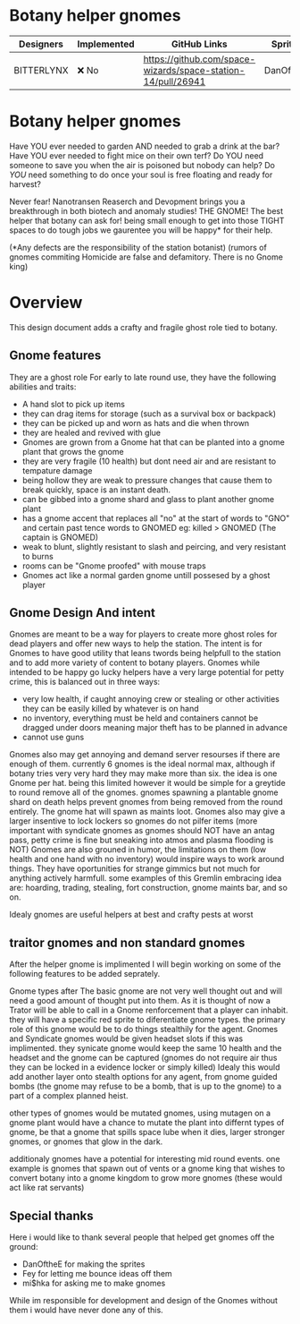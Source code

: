# Botany helper gnomes

| Designers      | Implemented | GitHub Links | Sprites |
| -------------- | ----------- | ------------ |---------
| BITTERLYNX     | :x: No      | https://github.com/space-wizards/space-station-14/pull/26941  | DanOftheE |

# Botany helper gnomes

Have YOU ever needed to garden AND needed to grab a drink at the bar? 
Have YOU ever needed to fight mice on their own terf?
Do YOU need someone to save you when the air is poisoned but nobody can help?
Do _YOU_ need something to do once your soul is free floating and ready for harvest?

Never fear! Nanotransen Reaserch and Devopment brings you a breakthrough in both biotech and anomaly studies! 
THE GNOME! The best helper that botany can ask for! being small enough to get into those TIGHT spaces to do
tough jobs we gaurentee you will be happy* for their help.

(*Any defects are the responsibility of the station botanist)
(rumors of gnomes commiting Homicide are false and defamitory. There is no Gnome king)

# Overview
This design document adds a crafty and fragile ghost role tied to botany.

## Gnome features

 They are a ghost role For early to late round use,
 they have the following abilities and traits:
 - A hand slot to pick up items
 - they can drag items for storage (such as a survival box or backpack)
 - they can be picked up and worn as hats and die when thrown
 - they are healed and revived with glue
 - Gnomes are grown from a Gnome hat that can be planted into a gnome plant that grows the gnome
 - they are very fragile (10 health) but dont need air and are resistant to tempature damage 
 - being hollow they are weak to pressure changes that cause them to break quickly, space is an instant death.
 - can be gibbed into a gnome shard and glass to plant another gnome plant
 - has a gnome accent that replaces all "no" at the start of words to "GNO" and certain past tence words to GNOMED eg: killed > GNOMED (The captain is GNOMED)
 - weak to blunt, slightly resistant to slash and peircing, and very resistant to burns
 - rooms can be "Gnome proofed" with mouse traps
 - Gnomes act like a normal garden gnome untill possesed by a ghost player

## Gnome Design And intent 
 
Gnomes are meant to be a way for players to create more ghost roles for dead players and offer new ways to help the station. 
The intent is for Gnomes to have good utility that leans twords being helpfull to the station and to add more variety of content to botany players. 
Gnomes while intended to be happy go lucky helpers have a very large potential for petty crime, this is balanced out in three ways:
 - very low health, if caught annoying crew or stealing or other activities they can be easily killed by whatever is on hand 
 - no inventory, everything must be held and containers cannot be dragged under doors meaning major theft has to be planned in advance 
 - cannot use guns 

Gnomes also may get annoying and demand server resourses if there are enough of them. currently 6 gnomes is the ideal normal max, although if botany tries very very 
hard they may make more than six. the idea is one Gnome per hat. being this limited however it would be simple for a greytide to round remove all of the gnomes. 
gnomes spawning a plantable gnome shard on death helps prevent gnomes from being removed from the round entirely.
The gnome hat will spawn as maints loot. 
Gnomes also may give a larger insentive to lock lockers so gnomes do not pilfer items (more important with syndicate gnomes as gnomes should NOT have an antag pass, 
petty crime is fine but sneaking into atmos and plasma flooding is NOT)
Gnomes are also grouned in humor, the limitations on them (low health and one hand with no inventory) would inspire ways to work around things. 
They have oportunities for strange gimmics but not much for anything actively harmfull. some examples of this Gremlin embracing idea are: 
hoarding, trading, stealing, fort construction, gnome maints bar, and so on. 

Idealy gnomes are useful helpers at best and crafty pests at worst

## traitor gnomes and non standard gnomes

After the helper gnome is implimented I will begin working on some of the following features to be added seprately.

Gnome types after The basic gnome are not very well thought out and will need a good amount of thought put into them. 
As it is thought of now a Trator will be able to call in a Gnome renforcement that a player can inhabit. they will have a specific red sprite to diferentiate gnome types.
the primary role of this gnome would be to do things stealthily for the agent. Gnomes and Syndicate gnomes would be given headset slots if this was implimented. they synicate gnome would keep the same 10 health and 
the headset and the gnome can be captured (gnomes do not require air thus they can be locked in a evidence locker or simply killed) 
Idealy this would add another layer onto stealth options for any agent, from gnome guided bombs (the gnome may refuse to be a bomb, that is up to the gnome) 
to a part of a complex planned heist. 

other types of gnomes would be mutated gnomes, using mutagen on a gnome plant would have a chance to mutate the plant into differnt types of gnome, 
be that a gnome that spills space lube when it dies, larger stronger gnomes, or gnomes that glow in the dark. 

additionaly gnomes have a potential for interesting mid round events. one example is gnomes that spawn out of vents or a gnome king that wishes to convert botany into a 
gnome kingdom to grow more gnomes (these would act like rat servants) 

## Special thanks
Here i would like to thank several people that helped get gnomes off the ground:
 - DanOftheE for making the sprites
 - Fey for letting me bounce ideas off them
 - mi$hka for asking me to make gnomes
   
While im responsible for development and design of the Gnomes without them i would have never done any of this.
